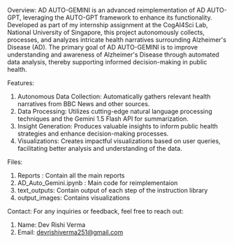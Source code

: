 Overview: 
AD AUTO-GEMINI is an advanced reimplementation of AD AUTO-GPT, leveraging the AUTO-GPT framework to enhance its functionality. Developed as part of my internship assignment at the CogAI4Sci Lab, National University of Singapore, this project autonomously collects, processes, and analyzes intricate health narratives surrounding Alzheimer's Disease (AD). The primary goal of AD AUTO-GEMINI is to improve understanding and awareness of Alzheimer's Disease through automated data analysis, thereby supporting informed decision-making in public health.

Features:
1) Autonomous Data Collection: Automatically gathers relevant health narratives from BBC News and other sources.
2) Data Processing: Utilizes cutting-edge natural language processing techniques and the Gemini 1.5 Flash API for summarization.
3) Insight Generation: Produces valuable insights to inform public health strategies and enhance decision-making processes.
4) Visualizations: Creates impactful visualizations based on user queries, facilitating better analysis and understanding of the data.

Files: 
1) Reports : Contain all the main reports  
2) AD_Auto_Gemini.ipynb : Main code for reimplementaion 
3) text_outputs: Contain output of each step of the instruction library 
4) output_images: Contains visualizations 


Contact:
For any inquiries or feedback, feel free to reach out:

1) Name: Dev Rishi Verma
2) Email: devrishiverma251@gmail.com

